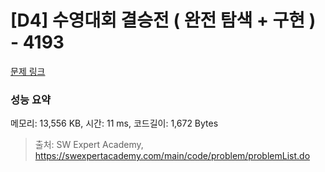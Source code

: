 # [D4] 수영대회 결승전 ( 완전 탐색 + 구현 ) - 4193 

[문제 링크](https://swexpertacademy.com/main/code/problem/problemDetail.do?contestProbId=AWKaG6_6AGQDFARV) 

### 성능 요약

메모리: 13,556 KB, 시간: 11 ms, 코드길이: 1,672 Bytes



> 출처: SW Expert Academy, https://swexpertacademy.com/main/code/problem/problemList.do